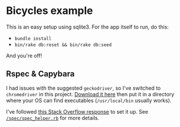 # Bicycles example

This is an easy setup using sqlite3. For the app itself to run, do this:

* `bundle install`
* `bin/rake db:reset && bin/rake db:seed`

And you're off!

## Rspec & Capybara

I had issues with the suggested `geckodriver`, so I've switched to `chromedriver` in this project. [Download it here](https://sites.google.com/a/chromium.org/chromedriver/) then put it in a directory where your OS can find executables (`/usr/local/bin` usually works).

I've followed [this Stack Overflow response](http://stackoverflow.com/questions/21445164/set-chrome-as-default-browser-for-rspec-capybara#21453068) to set it up.
See [`/spec/spec_helper.rb`](spec/spec_helper.rb#L21-L25) for more details.
